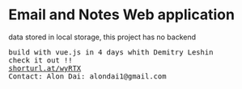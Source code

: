 <h1> Email and Notes Web application </h1>
<p> data stored in local storage, this project has no backend </p>
<pre>build with vue.js in 4 days whith Demitry Leshin
check it out !!
<a href="shorturl.at/wyRTX">shorturl.at/wyRTX<a/>
<span>Contact: Alon Dai: alondai1@gmail.com</span>
</pre>
